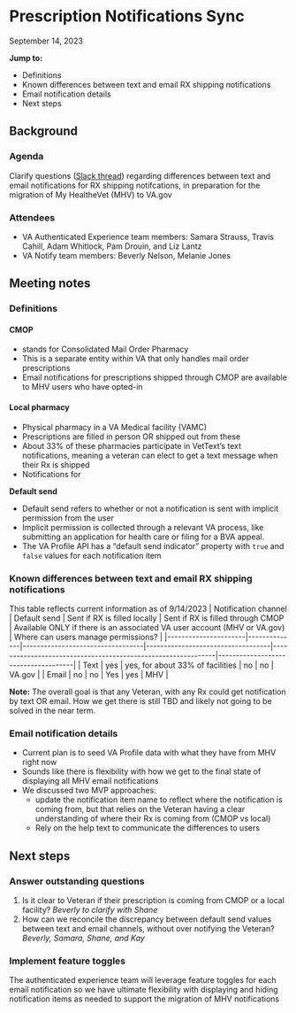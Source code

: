# Prescription Notifications Sync
September 14, 2023

**Jump to:**
- Definitions
- Known differences between text and email RX shipping notifications
- Email notification details
- Next steps

## Background
### Agenda
Clarify questions ([Slack thread](https://dsva.slack.com/archives/C909ZG2BB/p1693921206330489)) regarding differences between text and email notifications for RX shipping notifcations, in preparation for the migration of My HealtheVet (MHV) to VA.gov
### Attendees
- VA Authenticated Experience team members: Samara Strauss, Travis Cahill, Adam Whitlock, Pam Drouin, and Liz Lantz
- VA Notify team members: Beverly Nelson, Melanie Jones


## Meeting notes

### Definitions
#### CMOP  
- stands for Consolidated Mail Order Pharmacy
- This is a separate entity within VA that only handles mail order prescriptions
- Email notifications for prescriptions shipped through CMOP are available to MHV users who have opted-in

#### Local pharmacy
- Physical pharmacy in a VA Medical facility (VAMC)
- Prescriptions are filled in person OR shipped out from these
- About 33% of these pharmacies participate in VetText’s text notifications, meaning a veteran can elect to get a text message when their Rx is shipped
- Notifications for

**Default send**
- Default send refers to whether or not a notification is sent with implicit permission from the user
- Implicit permission is collected through a relevant VA process, like submitting an application for health care or filing for a BVA appeal.
- The VA Profile API has a “default send indicator” property with `true` and `false` values for each notification item

### Known differences between text and email RX shipping notifications
This table reflects current information as of 9/14/2023
| Notification channel | Default send | Sent if RX is filled locally     | Sent if RX is filled through CMOP | Available ONLY if there is an associated VA user account (MHV or VA.gov) | Where can users manage permissions? |
|----------------------|--------------|----------------------------------|-----------------------------------|--------------------------------------------------------------|-------------------------------------|
| Text                 | yes          | yes, for about 33% of facilities | no                                | no                                                           | VA.gov                              |
| Email                | no           | no                               | Yes                               | yes                                                          | MHV                                 |

**Note:** The overall goal is that any Veteran, with any Rx could get notification by text OR email.  How we get there is still TBD and likely not going to be solved in the near term.

### Email notification details
- Current plan is to seed VA Profile data with what they have from MHV right now
- Sounds like there is flexibility with how we get to the final state of displaying all MHV email notifications
- We discussed two MVP approaches: 
  - update the notification item name to reflect where the notification is coming from, but that relies on the Veteran having a clear understanding of where their Rx is coming from (CMOP vs local)
  - Rely on the help text to communicate the differences to users

## Next steps
### Answer outstanding questions
1. Is it clear to Veteran if their prescription is coming from CMOP or a local facility? *Beverly to clarify with Shane*
2. How can we reconcile the discrepancy between default send values between text and email channels, without over notifying the Veteran? *Beverly, Samara, Shane, and Kay*

### Implement feature toggles
The authenticated experience team will leverage feature toggles for each email notification so we have ultimate flexibility with displaying and hiding notification items as needed to support the migration of MHV notifications
